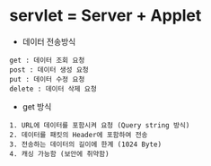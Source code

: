 # servlet = Server + Applet

* 데이터 전송방식
```
get : 데이터 조회 요청
post : 데이터 생성 요청
put : 데이터 수정 요청
delete : 데이터 삭제 요청
```

* get 방식
```
1. URL에 데이터를 포함시켜 요청 (Query string 방식)
2. 데이터를 패킷의 Header에 포함하여 전송
3. 전송하는 데이터의 길이에 한계 (1024 Byte)
4. 캐싱 가능함 (보안에 취약함)
```

